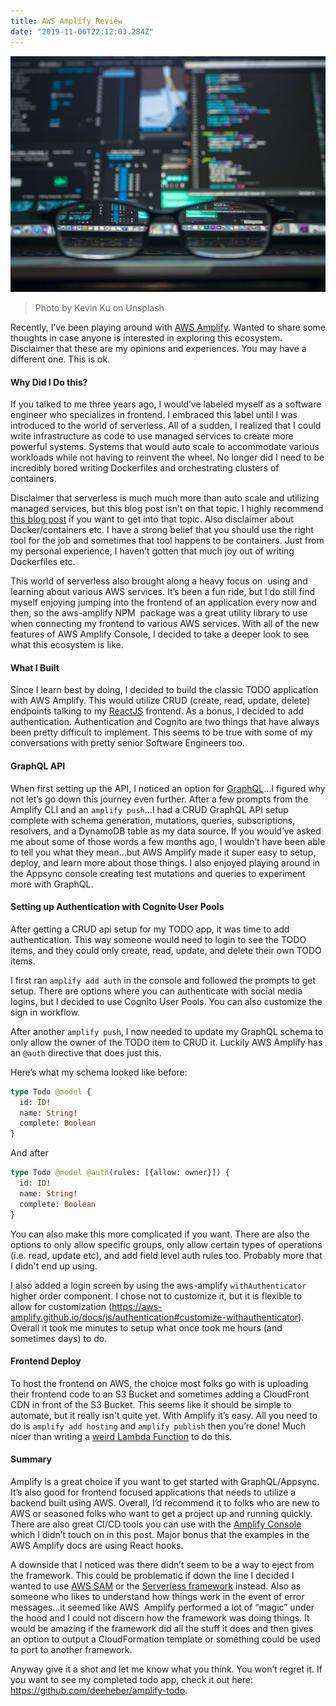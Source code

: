 ```yaml
---
title: AWS Amplify Review
date: "2019-11-06T22:12:03.284Z"
---
```


![Glasses](./glasses.jpg)
>Photo by Kevin Ku on Unsplash

Recently, I’ve been playing around with <a href="https://aws.amazon.com/amplify/" target="_blank" rel="noopener noreferrer">AWS Amplify</a>. Wanted to share some thoughts in case anyone is interested in exploring this ecosystem. Disclaimer that these are my opinions and experiences. You may have a different one. This is ok.

#### Why Did I Do this?
If you talked to me three years ago, I would’ve labeled myself as a software engineer who specializes in frontend. I embraced this label until I was introduced to the world of serverless. All of a sudden, I realized that I could write infrastructure as code to use managed services to create more powerful systems. Systems that would auto scale to accommodate various workloads while not having to reinvent the wheel. No longer did I need to be incredibly bored writing Dockerfiles and orchestrating clusters of containers. 

Disclaimer that serverless is much much more than auto scale and utilizing managed services, but this blog post isn’t on that topic. I highly recommend <a href="https://read.acloud.guru/serverless-is-a-state-of-mind-717ef2088b42" target="_blank" rel="noopener noreferrer">this blog post</a> if you want to get into that topic. Also disclaimer about Docker/containers etc. I have a strong belief that you should use the right tool for the job and sometimes that tool happens to be containers. Just from my personal experience, I haven’t gotten that much joy out of writing Dockerfiles etc.

This world of serverless also brought along a heavy focus on  using and learning about various AWS services. It’s been a fun ride, but I do still find myself enjoying jumping into the frontend of an application every now and then, so the aws-amplify NPM  package was a great utility library to use when connecting my frontend to various AWS services. With all of the new features of AWS Amplify Console, I decided to take a deeper look to see what this ecosystem is like.

#### What I Built
Since I learn best by doing, I decided to build the classic TODO application with AWS Amplify. This would utilize CRUD (create, read, update, delete) endpoints talking to my <a href="https://reactjs.org/" target="_blank" rel="noopener noreferrer">ReactJS</a> frontend. As a bonus, I decided to add authentication. Authentication and Cognito are two things that have always been pretty difficult to implement. This seems to be true with some of my conversations with pretty senior Software Engineers too.

#### GraphQL API
When first setting up the API, I noticed an option for <a href="https://graphql.org/" target="_blank" rel="noopener noreferrer">GraphQL</a>...I figured why not let’s go down this journey even further. After a few prompts from the Amplify CLI and an `amplify push`...I had a CRUD GraphQL API setup complete with schema generation, mutations, queries, subscriptions, resolvers, and a DynamoDB table as my data source. If you would’ve asked me about some of those words a few months ago, I wouldn’t have been able to tell you what they mean...but AWS Amplify made it super easy to setup, deploy, and learn more about those things. I also enjoyed playing around in the Appsync console creating test mutations and queries to experiment more with GraphQL.

#### Setting up Authentication with Cognito User Pools
After getting a CRUD api setup for my TODO app, it was time to add authentication. This way someone would need to login to see the TODO items, and they could only create, read, update, and delete their own TODO items.

I first ran `amplify add auth` in the console and followed the prompts to get setup. There are options where you can authenticate with social media logins, but I decided to use Cognito User Pools. You can also customize the sign in workflow.

After another `amplify push`, I now needed to update my GraphQL schema to only allow the owner of the TODO item to CRUD it. Luckily AWS Amplify has an `@auth` directive that does just this.

Here’s what my schema looked like before:

```graphql
type Todo @model {
  id: ID!
  name: String!
  complete: Boolean
}
```

And after

```graphql
type Todo @model @auth(rules: [{allow: owner}]) {
  id: ID!
  name: String!
  complete: Boolean
}

```

You can also make this more complicated if you want. There are also the options to only allow specific groups, only allow certain types of operations (i.e. read, update etc), and add field level auth rules too. Probably more that I didn't end up using.

I also added a login screen by using the aws-amplify `withAuthenticator` higher order component. I chose not to customize it, but it is flexible to allow for customization (https://aws-amplify.github.io/docs/js/authentication#customize-withauthenticator). Overall it took me minutes to setup what once took me hours (and sometimes days) to do.

#### Frontend Deploy
To host the frontend on AWS, the choice most folks go with is uploading their frontend code to an S3 Bucket and sometimes adding a CloudFront CDN in front of the S3 Bucket. This seems like it should be simple to automate, but it really isn't quite yet. With Amplify it’s easy. All you need to do is `amplify add hosting` and `amplify publish` then you’re done! Much nicer than writing a <a href="https://www.danielleheberling.xyz/blog/deploy-frontend/" target="_blank" rel="noopener noreferrer">weird Lambda Function</a> to do this.

#### Summary
Amplify is a great choice if you want to get started with GraphQL/Appsync. It’s also good for frontend focused applications that needs to utilize a backend built using AWS. Overall, I’d recommend it to folks who are new to AWS or seasoned folks who want to get a project up and running quickly. There are also great CI/CD tools you can use with the <a href="https://aws.amazon.com/amplify/console/" target="_blank" rel="noopener noreferrer">Amplify Console</a> which I didn’t touch on in this post. Major bonus that the examples in the AWS Amplify docs are using React hooks. 

A downside that I noticed was there didn’t seem to be a way to eject from the framework. This could be problematic if down the line I decided I wanted to use <a href="https://aws.amazon.com/serverless/sam/" target="_blank" rel="noopener noreferrer">AWS SAM</a> or the <a href="https://serverless.com/" target="_blank" rel="noopener noreferrer">Serverless framework</a> instead. Also as someone who likes to understand how things work in the event of error messages...it seemed like AWS  Amplify performed a lot of “magic” under the hood and I could not discern how the framework was doing things. It would be amazing if the framework did all the stuff it does and then gives an option to output a CloudFormation template or something could be used to port to another framework.

Anyway give it a shot and let me know what you think. You won’t regret it. If you want to see my completed todo app, check it out here: https://github.com/deeheber/amplify-todo.
